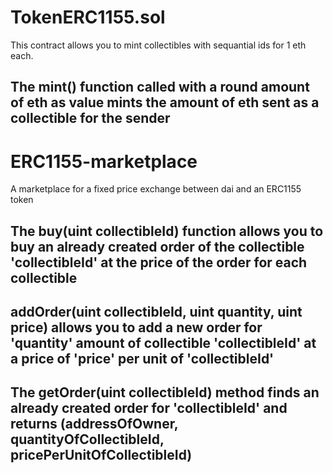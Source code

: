 # TokenERC1155.sol
This contract allows you to mint collectibles with sequantial ids for 1 eth each. 



## The mint() function called with a round amount of eth as value mints the amount of eth sent as a collectible for the sender



# ERC1155-marketplace
A marketplace for a fixed price exchange between dai and an ERC1155 token



## The buy(uint collectibleId) function allows you to buy an already created order of the collectible 'collectibleId' at the price of the order for each collectible



## addOrder(uint collectibleId, uint quantity, uint price) allows you to add a new order for 'quantity' amount of collectible 'collectibleId' at a price of 'price' per unit of 'collectibleId'



## The getOrder(uint collectibleId) method finds an already created order for 'collectibleId' and returns (addressOfOwner, quantityOfCollectibleId, pricePerUnitOfCollectibleId)
